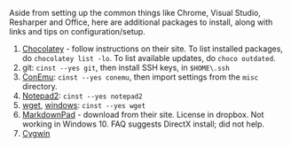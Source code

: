 
Aside from setting up the common things like Chrome, Visual Studio, Resharper and Office, here are additional packages to install, along
with links and tips on configuration/setup.

1. [Chocolatey](https://chocolatey.org/) - follow instructions on their site. To list installed packages, do `chocolatey list -lo`. To list
available updates, do `choco outdated`.
1. git: `cinst --yes git`, then install SSH keys, in `$HOME\.ssh`
1. [ConEmu](https://conemu.github.io/): `cinst --yes conemu`, then import settings from the `misc` directory.
1. [Notepad2](http://www.flos-freeware.ch/notepad2.html): `cinst --yes notepad2`
1. [wget](https://www.gnu.org/software/wget/), [windows](https://eternallybored.org/misc/wget/): `cinst --yes wget`
1. [MarkdownPad](http://www.markdownpad.com/) - download from their site. License in dropbox. Not working in Windows 10. FAQ suggests DirectX install; did not help.
1. [Cygwin](http://cygwin.com/)

